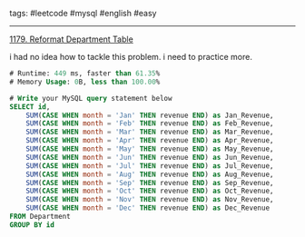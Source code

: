 tags: #leetcode #mysql #english #easy

<hr />

[1179. Reformat Department Table](https://leetcode.com/problems/reformat-department-table/)

i had no idea how to tackle this problem. i need to practice more.

```sql
# Runtime: 449 ms, faster than 61.35%
# Memory Usage: 0B, less than 100.00%

# Write your MySQL query statement below
SELECT id,
    SUM(CASE WHEN month = 'Jan' THEN revenue END) as Jan_Revenue,
    SUM(CASE WHEN month = 'Feb' THEN revenue END) as Feb_Revenue,
    SUM(CASE WHEN month = 'Mar' THEN revenue END) as Mar_Revenue,
    SUM(CASE WHEN month = 'Apr' THEN revenue END) as Apr_Revenue,
    SUM(CASE WHEN month = 'May' THEN revenue END) as May_Revenue,
    SUM(CASE WHEN month = 'Jun' THEN revenue END) as Jun_Revenue,
    SUM(CASE WHEN month = 'Jul' THEN revenue END) as Jul_Revenue,
    SUM(CASE WHEN month = 'Aug' THEN revenue END) as Aug_Revenue,
    SUM(CASE WHEN month = 'Sep' THEN revenue END) as Sep_Revenue,
    SUM(CASE WHEN month = 'Oct' THEN revenue END) as Oct_Revenue,
    SUM(CASE WHEN month = 'Nov' THEN revenue END) as Nov_Revenue,
    SUM(CASE WHEN month = 'Dec' THEN revenue END) as Dec_Revenue
FROM Department
GROUP BY id
```